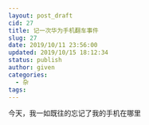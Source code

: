 ```yaml
---
layout: post_draft
cid: 27
title: 记一次华为手机翻车事件
slug: 27
date: 2019/10/11 23:56:00
updated: 2019/10/15 18:12:34
status: publish
author: given
categories: 
  - 杂
tags: 
---
```



今天，我一如既往的忘记了我的手机在哪里
